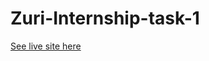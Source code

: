 # Zuri-Internship-task-1
[See live site here](https://yungkingjayy.github.io/Zuri-Internship-task-1/)
